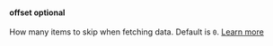 #### offset <def-type>optional</def-type>
How many items to skip when fetching data. Default is `0`. [Learn more](/api/query/offset.html)
